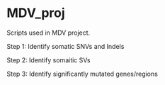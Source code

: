 # MDV_proj
Scripts used in MDV project. 

Step 1:
Identify somatic SNVs and Indels

Step 2:
Identify somaitic SVs

Step 3:
Identify significantly mutated genes/regions


